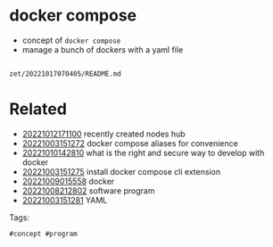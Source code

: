 # docker compose

- concept of `docker compose`
- manage a bunch of dockers with a yaml file

```
```

` zet/20221017070405/README.md `

# Related

- [20221012171100](/zet/20221012171100/README.md) recently created nodes hub
- [20221003151272](/zet/20221003151272/README.md) docker compose aliases for convenience
- [20221010142810](/zet/20221010142810/README.md) what is the right and secure way to develop with docker
- [20221003151275](/zet/20221003151275/README.md) install docker compose cli extension
- [20221009015558](/zet/20221009015558/README.md) docker
- [20221008212802](/zet/20221008212802/README.md) software program
- [20221003151281](/zet/20221003151281/README.md) YAML

Tags:

    #concept #program
